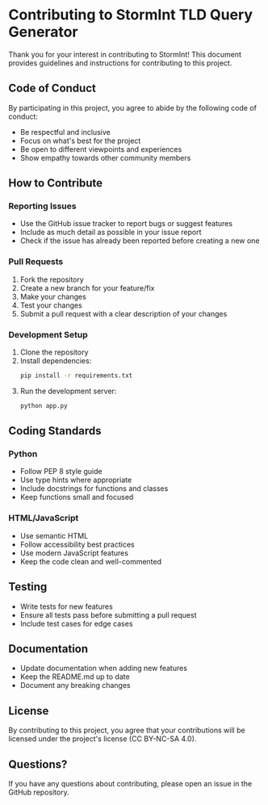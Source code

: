# Contributing to StormInt TLD Query Generator

Thank you for your interest in contributing to StormInt! This document provides guidelines and instructions for contributing to this project.

## Code of Conduct

By participating in this project, you agree to abide by the following code of conduct:
- Be respectful and inclusive
- Focus on what's best for the project
- Be open to different viewpoints and experiences
- Show empathy towards other community members

## How to Contribute

### Reporting Issues
- Use the GitHub issue tracker to report bugs or suggest features
- Include as much detail as possible in your issue report
- Check if the issue has already been reported before creating a new one

### Pull Requests
1. Fork the repository
2. Create a new branch for your feature/fix
3. Make your changes
4. Test your changes
5. Submit a pull request with a clear description of your changes

### Development Setup
1. Clone the repository
2. Install dependencies:
   ```bash
   pip install -r requirements.txt
   ```
3. Run the development server:
   ```bash
   python app.py
   ```

## Coding Standards

### Python
- Follow PEP 8 style guide
- Use type hints where appropriate
- Include docstrings for functions and classes
- Keep functions small and focused

### HTML/JavaScript
- Use semantic HTML
- Follow accessibility best practices
- Use modern JavaScript features
- Keep the code clean and well-commented

## Testing
- Write tests for new features
- Ensure all tests pass before submitting a pull request
- Include test cases for edge cases

## Documentation
- Update documentation when adding new features
- Keep the README.md up to date
- Document any breaking changes

## License
By contributing to this project, you agree that your contributions will be licensed under the project's license (CC BY-NC-SA 4.0).

## Questions?
If you have any questions about contributing, please open an issue in the GitHub repository. 